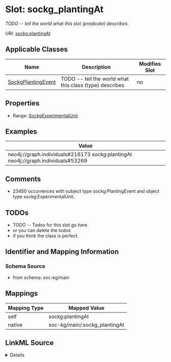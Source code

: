 

# Slot: sockg_plantingAt


_TODO -- tell the world what this slot (predicate) describes._





URI: [sockg:plantingAt](http://www.semanticweb.org/sockg/ontologies/2024/0/soil-carbon-ontology/plantingAt)



<!-- no inheritance hierarchy -->





## Applicable Classes

| Name | Description | Modifies Slot |
| --- | --- | --- |
| [SockgPlantingEvent](../classes/SockgPlantingEvent.md) | TODO -- tell the world what this class (type) describes |  no  |







## Properties

* Range: [SockgExperimentalUnit](../classes/SockgExperimentalUnit.md)






## Examples

| Value |
| --- |
| neo4j://graph.individuals#216173 sockg:plantingAt neo4j://graph.individuals#53269 |

## Comments

* 23450 occurrences with subject type sockg:PlantingEvent and object type sockg:ExperimentalUnit.

## TODOs

* TODO -- Todos for this slot go here
* or you can delete the todos
* if you think the class is perfect.

## Identifier and Mapping Information







### Schema Source


* from schema: soc-kg/main




## Mappings

| Mapping Type | Mapped Value |
| ---  | ---  |
| self | sockg:plantingAt |
| native | soc-kg/main/:sockg_plantingAt |




## LinkML Source

<details>
```yaml
name: sockg_plantingAt
description: TODO -- tell the world what this slot (predicate) describes.
todos:
- TODO -- Todos for this slot go here
- or you can delete the todos
- if you think the class is perfect.
comments:
- 23450 occurrences with subject type sockg:PlantingEvent and object type sockg:ExperimentalUnit.
examples:
- value: neo4j://graph.individuals#216173 sockg:plantingAt neo4j://graph.individuals#53269
from_schema: soc-kg/main
rank: 1000
slot_uri: sockg:plantingAt
alias: sockg_plantingAt
domain_of:
- sockg_PlantingEvent
range: sockg_ExperimentalUnit

```
</details>